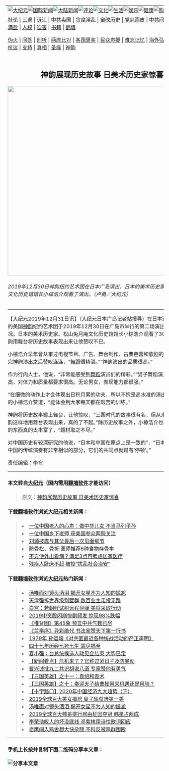 <a name="1" id="1" target="_blank"></a><span id="1"></span>
<table border="0"><tr><td colspan="2" VALIGN=TOP><a href="https://github.com/wrrxl289/djy/blob/master/gb/nsc413.md#1"><img src="https://raw.githubusercontent.com/wrrxl289/www/master/t/djy/1.jpg" title="大纪元"></a><a href="https://github.com/wrrxl289/djy/blob/master/gb/n24hr.md#1"><img src="https://raw.githubusercontent.com/wrrxl289/www/master/t/djy/3.jpg" title="国际新闻"></a><a href="https://github.com/wrrxl289/djy/blob/master/gb/nsc413.md#1"><img src="https://raw.githubusercontent.com/wrrxl289/www/master/t/djy/4.jpg" title="大陆新闻"></a><a href="https://github.com/wrrxl289/djy/blob/master/gb/news392.md#1"><img src="https://raw.githubusercontent.com/wrrxl289/www/master/t/djy/5.jpg" title="评论"></a><a href="https://github.com/wrrxl289/djy/blob/master/gb/news2007.md#1"><img src="https://raw.githubusercontent.com/wrrxl289/www/master/t/djy/6.jpg" title="文化"></a><a href="https://github.com/wrrxl289/djy/blob/master/gb/news2008.md#1"><img src="https://raw.githubusercontent.com/wrrxl289/www/master/t/djy/7.jpg" title="生活"></a><a href="https://github.com/wrrxl289/djy/blob/master/gb/ncyule.md#1"><img src="https://raw.githubusercontent.com/wrrxl289/www/master/t/djy/8.jpg" title="娱乐"></a><a href="https://github.com/wrrxl289/djy/blob/master/gb/nsc1002.md#1"><img src="https://raw.githubusercontent.com/wrrxl289/www/master/t/djy/9.jpg" title="健康"><a href="https://www.youlucky.com"><img src="https://raw.githubusercontent.com/wrrxl289/www/master/t/djy/10.jpg" title="购物"></a><a href="https://www.supportepoch.org/donation?utm_medium=epochtimes&utm_source=referral&utm_campaign=donate_button_djyhomepage"><img src="https://raw.githubusercontent.com/wrrxl289/www/master/t/djy/12.jpg" title="捐款"></a></td></tr>
<tr><td colspan="2" VALIGN=TOP><a target="_blank" href="https://github.com/wrrxl289/djy/blob/master/gb/9p.md#1">社论</a> | <a target="_blank" href="https://github.com/wrrxl289/djy/blob/master/gb/nf5657.md#1">三退</a> | <a target="_blank" href="https://github.com/wrrxl289/djy/blob/master/gb/nf6123.md#1">诉江</a> | <a target="_blank" href="https://github.com/wrrxl289/djy/blob/master/gb/nf1176117.md#1">中共卖国</a> | <a target="_blank" href="https://github.com/wrrxl289/djy/blob/master/gb/nf5773.md#1">贪腐淫乱</a> | <a target="_blank" href="https://github.com/wrrxl289/djy/blob/master/gb/nf1176115.md#1">窜改历史</a> | <a target="_blank" href="https://github.com/wrrxl289/djy/blob/master/gb/nf1176107.md#1">党魁画皮</a> | <a target="_blank" href="https://github.com/wrrxl289/djy/blob/master/gb/nf1320400.md#1">中共间谍</a> | <a target="_blank" href="https://github.com/wrrxl289/djy/blob/master/gb/nf1176114.md#1">破坏传统</a> | <a target="_blank" href="https://github.com/wrrxl289/djy/blob/master/gb/nf5287.md#1">恶贯满盈</a> | <a target="_blank" href="https://github.com/wrrxl289/djy/blob/master/gb/ncid278.md#1">人权</a> | <a target="_blank" href="https://github.com/wrrxl289/djy/blob/master/gb/nf1176111.md#1">迫害</a> | <a target="_blank" href="https://github.com/wrrxl289/djy/blob/master/gb/nf1235328.md#1">书籍</a> | <a target="_blank" href="https://github.com/wrrxl289/www/blob/master/README.md?zsrh#1">翻墙</a></p><p><a target="_blank" href="https://github.com/wrrxl289/djy/blob/master/gb/nf5562.md#1">伪火</a> | <a target="_blank" href="https://github.com/wrrxl289/djy/blob/master/gb/nf4378.md#1">问答</a> | <a target="_blank" href="https://github.com/wrrxl289/djy/blob/master/gb/nf5792.md#1">剖析</a> | <a target="_blank" href="https://github.com/wrrxl289/djy/blob/master/gb/nf5735.md#1">两岸比对</a> | <a target="_blank" href="https://github.com/wrrxl289/djy/blob/master/gb/nf6119.md#1">各国褒奖</a> | <a target="_blank" href="https://github.com/wrrxl289/djy/blob/master/gb/nf6120.md#1">民众声援</a> | <a target="_blank" href="https://github.com/wrrxl289/djy/blob/master/gb/nf1188594.md#1">难忘记忆</a> | <a target="_blank" href="https://github.com/wrrxl289/djy/blob/master/gb/nf3180.md#1">海外弘传</a> | <a target="_blank" href="https://github.com/wrrxl289/djy/blob/master/gb/nf5410.md#1">万人上访</a> | <a target="_blank" href="https://github.com/wrrxl289/ntdtv/blob/master/gb/prog1530_1.md#1">和平抗议</a> | <a target="_blank" href="https://github.com/wrrxl289/djy/blob/master/gb/nf4386.md#1">支持</a> | <a target="_blank" href="https://github.com/wrrxl289/djy/blob/master/gb/nf4389.md#1">真相</a> | <a target="_blank" href="https://github.com/wrrxl289/djy/blob/master/gb/nf5790.md#1">圣缘</a> | <a target="_blank" href="https://github.com/wrrxl289/djy/blob/master/gb/nf4786.md#1">神韵</a></td></tr>
<tr><td VALIGN=TOP width="626"><h2 align=center>神韵展现历史故事 日美术历史家惊喜</h2>
<img width="600" src="http://i.epochtimes.com/assets/uploads/2019/12/1912300403561886-600x400.jpg" />
<h6>2019年12月30日神韵纽约艺术团在日本广岛演出，日本的美术历史家、松山兔月庵文化历史馆馆长小椋浩介观看了演出。（卢勇／大纪元）
</h6>
<hr>
	<p>【大纪元2019年12月31日讯】（大纪元日本广岛记者站报导）在日本进行巡回演出的美国<a href="https://github.com/wrrxl289/djy/blob/master/gb/tag/%E7%A5%9E%E9%9F%B5.md">神韵</a>纽约艺术团于2019年12月30日在广岛市举行的第二场演出，再现爆满盛况。日本的美术历史家、松山兔月庵文化历史馆馆长小椋浩介观看了30日的演出，神韵用舞台将历史故事表现出来让他赞叹不已。</p>
<p>小椋浩介早年曾从事过电视节目、广告、舞台制作、古典芭蕾和歌剧的制作等。他看完<a href="https://github.com/wrrxl289/djy/blob/master/gb/tag/%E7%A5%9E%E9%9F%B5.md">神韵</a>演出之后赞叹连连，“<a href="https://github.com/wrrxl289/djy/blob/master/gb/tag/%E8%88%9E%E8%B9%88.md">舞蹈</a>很精湛。”“神韵演出的品质很高。”</p>
<p>作为行内人士，他说，“非常能感受到<a href="https://github.com/wrrxl289/djy/blob/master/gb/tag/%E8%88%9E%E8%B9%88.md">舞蹈</a>演员们的精彩。”“男子舞蹈演员的弹跳很高，对体力和质量都要求很高。无论男女，表现能力都很强。”</p>
<p>“在细微的动作上才会体现出日积月累的功夫，所以不愧是高水准的演出。”更注重细节的小椋浩介赞道，“能体会到大家每天都在艰苦的训练。”</p>
<p>神韵将历史故事搬上舞台，让他惊叹，“三国时代的故事很有名，但从来没有看过像神韵这样地用舞台表现出来，真的了不起。”除历史故事之外，小椋浩介也感叹中国传统的东西真的太丰富了，“题材取之不尽。”</p>
<p>对中国历史有较深研究的他说，“日本和中国在原点上是一致的”，“日本传统的乐曲和中国的传统演奏有非常相似的部分，它们的共同点就是有‘停顿’。”</p>
<p>责任编辑：李穹</p>
	
<hr>

#### 本文转自<a href="http://www.epochtimes.com">大纪元</a>（国内需用<a href="https://git.io/JesJV">翻墙软件</a>才能访问）
> 原文：<a href="http://www.epochtimes.com/gb/19/12/30/n11756363.htm">神韵展现历史故事 日美术历史家惊喜</a>


#### 下载<a href="https://git.io/JesJV">翻墙软件</a>浏览<a href="http://www.epochtimes.com">大纪元</a>相关新闻：
> <li><a href="http://www.epochtimes.com/gb/19/12/3/n11697525.htm">一位中国老人的心声：做中华儿女 不当马列子孙</a></li>
> <li><a href="http://www.epochtimes.com/gb/18/9/1/n10683927.htm">一位中国乡下老师 获美国参众两院关注</a></li>
> <li><a href="http://www.epochtimes.com/gb/18/8/22/n10658793.htm">刘源披露与其父最后一次见面细节</a></li>
> <li><a href="http://www.epochtimes.com/gb/18/5/16/n10400647.htm">防骨松、骨折 医师推荐6种食物存骨本</a></li>
> <li><a href="http://www.epochtimes.com/gb/18/4/11/n10294204.htm">不方便外出看病？满足3点可考虑居家医疗</a></li>
> <li><a href="http://www.epochtimes.com/gb/10/6/5/n2928969.htm">残疾人卧床不起 被控“扰乱社会治安”</a></li>

#### 下载<a href="https://git.io/JesJV">翻墙软件</a>浏览<a href="http://www.epochtimes.com">大纪元</a>热门新闻：
> <li><a href="http://www.epochtimes.com/gb/19/12/29/n11753643.htm">汤唯面对镜头洒泪 揭开女星不为人知的尴尬</a></li>
> <li><a href="http://www.epochtimes.com/gb/19/12/30/n11754403.htm">天津强拆世界级别墅群 数百业主走投无路</a></li>
> <li><a href="http://www.epochtimes.com/gb/19/12/29/n11753606.htm">白宫：若朝鲜试射远程导弹 美将采取行动</a></li>
> <li><a href="http://www.epochtimes.com/gb/19/12/29/n11753756.htm">2019中资股闪崩惨剧频发 惊现98%跌幅</a></li>
> <li><a href="http://www.epochtimes.com/gb/19/12/26/n11745932.htm">《推背图》第45象 预言中共气数已尽</a></li>
> <li><a href="http://www.epochtimes.com/gb/19/12/24/n11741785.htm">《兰亭序》异彩绝代 书法家赞天下第一行书</a></li>
> <li><a href="http://www.epochtimes.com/gb/19/12/23/n11740590.htm">1979年 孙运璿《对共匪最近各种统战活动的严正声明》</a></li>
> <li><a href="http://www.epochtimes.com/gb/10/3/31/n2863214.htm">四十七年历经七死七生  罪尽福至</a></li>
> <li><a href="http://www.epochtimes.com/gb/19/12/28/n11750678.htm">夏小强：台总统候选人政见会结束 大势已定</a></li>
> <li><a href="http://www.epochtimes.com/gb/19/12/28/n11751714.htm">【新闻看点】危机来了？官称过紧日子及防暴动</a></li>
> <li><a href="http://www.epochtimes.com/gb/19/12/28/n11751676.htm">曹兴诚批九二共识胡说八道 专家赞他有勇气</a></li>
> <li><a href="http://www.epochtimes.com/gb/19/12/25/n11744650.htm">【三国英雄】之十一：袁绍和袁术</a></li>
> <li><a href="http://www.epochtimes.com/gb/19/12/18/n11730757.htm">【三国英雄】之十：奉迎天子给曹操带来机遇还是风险？</a></li>
> <li><a href="http://www.epochtimes.com/gb/19/12/30/n11753878.htm">【十字路口】2020年中国经济九大趋势（下）</a></li>
> <li><a href="http://www.epochtimes.com/gb/19/12/28/n11750726.htm">2019全球百大美女揭榜 周子瑜获选第一美</a></li>
> <li><a href="http://www.epochtimes.com/gb/19/12/29/n11753643.htm">汤唯面对镜头洒泪 揭开女星不为人知的尴尬</a></li>
> <li><a href="http://www.epochtimes.com/gb/19/12/28/n11751142.htm">2019全球百大帅哥排行榜由柾国夺冠 韩星占两成</a></li>
> <li><a href="http://www.epochtimes.com/gb/19/12/27/n11749809.htm">李荣浩叹人的坏没底线 邓紫棋用诗性歌词回应</a></li>
> <li><a href="http://www.epochtimes.com/gb/19/12/29/n11752296.htm">老鹰闯入鸡舍想大快朵颐 不料反被鸡群围殴</a></li>
<hr>

#### 手机上长按并复制下面二维码分享本文章：<br><br><img src="http://d1p1.ip.zn2.us/v.php?action=qrcode&url=https://github.com/wrrxl289/djy/blob/master/gb/19/12/30/n11756363.md%231" title="分享本文章"></td><td VALIGN=TOP><a href="https://github.com/wrrxl289/djy/blob/master/gb/16/1/21/n4622075.md?dfh#1" target="_blank"><img src="https://raw.githubusercontent.com/wrrxl289/djy/master/gb/300/wei-f1.jpg" title="中共的伪火骗局"  alt="中共的伪火骗局"></a><br><a href="https://github.com/wrrxl289/www/blob/master/README.md?dfh#9" target="_blank"><img src="https://raw.githubusercontent.com/wrrxl289/djy/master/gb/300/yong-h.jpg" title="永恒的见证"  alt="永恒的见证"></a><br><a href="https://github.com/wrrxl289/djy/blob/master/gb/13/9/29/n3974789.md?dfh#1" target="_blank"><img src="https://raw.githubusercontent.com/wrrxl289/djy/master/gb/300/shang-lnz.jpg" title="善良女子被中共投男牢"  alt="善良女子被中共投男牢"></a><br><a href="https://github.com/wrrxl289/djy/blob/master/gb/16/3/16/n4663449.md?dfh#1" target="_blank"><img src="https://raw.githubusercontent.com/wrrxl289/djy/master/gb/300/huo-z3.jpg" title="警卫目击活摘器官"  alt="警卫目击活摘器官"></a><br><a href="https://github.com/wrrxl289/djy/blob/master/gb/16/8/7/n8177641.md?dfh#1" target="_blank"><img src="https://raw.githubusercontent.com/wrrxl289/djy/master/gb/300/huo-z4.jpg" title="证人描述活摘恐怖"  alt="证人描述活摘恐怖"></a><br><a href="https://github.com/wrrxl289/djy/blob/master/gb/10/4/19/n2881569.md?dfh#1" target="_blank"><img src="https://raw.githubusercontent.com/wrrxl289/djy/master/gb/300/huo-z1.jpg" title="揭开活摘器官黑幕"  alt="揭开活摘器官黑幕"></a><br><a href="https://github.com/wrrxl289/djy/blob/master/gb/10/11/7/n3077476.md?dfh#1" target="_blank"><img src="https://raw.githubusercontent.com/wrrxl289/djy/master/gb/300/ma-ks.jpg" title="马克思的成魔之路"  alt="马克思的成魔之路"></a><br><a href="https://github.com/wrrxl289/djy/blob/master/gb/14/6/9/n4173977.md?dfh#1" target="_blank"><img src="https://raw.githubusercontent.com/wrrxl289/djy/master/gb/300/chang-zs.jpg" title="藏字石 蕴天机"  alt="藏字石 蕴天机"></a><br><a href="https://github.com/wrrxl289/djy/blob/master/gb/18/5/10/n10381511.md?dfh#1" target="_blank"><img src="https://raw.githubusercontent.com/wrrxl289/djy/master/gb/300/st1.jpg" title="关注3亿人三退"  alt="关注3亿人三退"></a><br><a href="https://github.com/wrrxl289/djy/blob/master/gb/18/3/21/n10237682.md?dfh#1" target="_blank"><img src="https://raw.githubusercontent.com/wrrxl289/djy/master/gb/300/jie-t.jpg" title="解体中共复兴中华"  alt="解体中共复兴中华"></a><br><a href="https://github.com/wrrxl289/djy/blob/master/gb/9/2/9/n2422991.md?dfh#1" target="_blank"><img src="https://raw.githubusercontent.com/wrrxl289/djy/master/gb/300/gao-zs.jpg" title="中共迫害良心律师"  alt="中共迫害良心律师"></a><br><a href="https://github.com/wrrxl289/djy/blob/master/gb/18/12/9/n10900044.md?dfh#1" target="_blank"><img src="https://raw.githubusercontent.com/wrrxl289/djy/master/gb/300/sj1.jpg" title="303万人举报江泽民"  alt="303万人举报江泽民"></a><br><a href="https://github.com/wrrxl289/djy/blob/master/gb/18/8/28/n10672014.md?dfh#1" target="_blank"><img src="https://raw.githubusercontent.com/wrrxl289/djy/master/gb/300/sj2.jpg" title="这些官员为何起诉江泽民"  alt="这些官员为何起诉江泽民"></a><br><a href="https://github.com/wrrxl289/djy/blob/master/gb/8/12/18/n2367165.md?dfh#1" target="_blank"><img src="https://raw.githubusercontent.com/wrrxl289/djy/master/gb/300/liangan.jpg" title="海峡两岸的强烈对比"  alt="海峡两岸的强烈对比"></a><br><a href="https://github.com/wrrxl289/djy/blob/master/gb/15/12/10/n4593139.md?dfh#1" target="_blank"><img src="https://raw.githubusercontent.com/wrrxl289/djy/master/gb/300/jia-ndzl.jpg" title="加拿大总理的贺信"  alt="加拿大总理的贺信"></a><br><a href="https://github.com/wrrxl289/djy/blob/master/gb/11/6/17/n3289382.md?dfh#1" target="_blank"><img src="https://raw.githubusercontent.com/wrrxl289/djy/master/gb/300/xiao-wd.jpg" title="探寻真相兼听则明"  alt="探寻真相兼听则明"></a><br><a href="https://github.com/wrrxl289/djy/blob/master/gb/18/10/27/n10812623.md?dfh#1" target="_blank"><img src="https://raw.githubusercontent.com/wrrxl289/djy/master/gb/300/yindu.jpg" title="印度媒体报道东方"  alt="印度媒体报道东方"></a><br><a href="https://github.com/wrrxl289/djy/blob/master/gb/18/6/9/n10469652.md?dfh#1" target="_blank"><img src="https://raw.githubusercontent.com/wrrxl289/djy/master/gb/300/xie-j.jpg" title="不一样的海外校园"  alt="不一样的海外校园"></a><br><a href="https://github.com/wrrxl289/djy/blob/master/gb/7/4/5/n1669415.md?dfh#1" target="_blank"><img src="https://raw.githubusercontent.com/wrrxl289/djy/master/gb/300/li-up.jpg" title="从大师到徒弟的传奇"  alt="从大师到徒弟的传奇"></a><br><a href="https://github.com/wrrxl289/djy/blob/master/gb/17/5/26/n9191512.md?dfh#1" target="_blank"><img src="https://raw.githubusercontent.com/wrrxl289/djy/master/gb/300/zfl2.jpg" title="亿万人与东方一本奇书"  alt="亿万人与东方一本奇书"></a><br><a href="https://github.com/wrrxl289/djy/blob/master/gb/13/11/27/n4020290.md?dfh#1" target="_blank"><img src="https://raw.githubusercontent.com/wrrxl289/djy/master/gb/300/zhen-h.jpg" title="大陆见不到的震撼场面"  alt="大陆见不到的震撼场面"></a><br><a href="https://github.com/wrrxl289/djy/blob/master/gb/15/7/17/n4482910.md?dfh#1" target="_blank"><img src="https://raw.githubusercontent.com/wrrxl289/djy/master/gb/300/dalu-sk.jpg" title="人心向善 大陆当初盛况"  alt="人心向善 大陆当初盛况"></a><br><a href="https://github.com/wrrxl289/djy/blob/master/gb/19/1/5/n10955468.md?dfh#1" target="_blank"><img src="https://raw.githubusercontent.com/wrrxl289/djy/master/gb/300/zfl1.jpg" title="追寻真理 这书讲什么"  alt="追寻真理 这书讲什么"></a><br><a href="https://github.com/wrrxl289/www/blob/master/README.md?dfh#1" target="_blank"><img src="https://raw.githubusercontent.com/wrrxl289/djy/master/gb/300/fq1.jpg" title="下载免费翻墙软件"  alt="下载免费翻墙软件"></a><br></td></tr></table>
